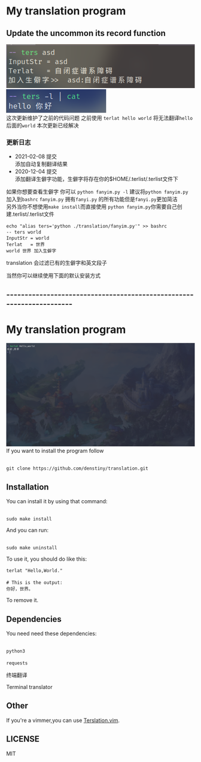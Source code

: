 # My translation program


## Update the uncommon its record function
![Rarely used word function](./Imager/ter.png)
![list](./Imager/list6.png)  
这次更新维护了之前的代码问题
之前使用
`terlat hello world` 将无法翻译`hello`后面的`world` 本次更新已经解决

### 更新日志
- 2021-02-08 提交  
添加自动复制翻译结果
- 2020-12-04 提交  
添加翻译生僻字功能，生僻字将存在你的$HOME/.terlist/.terlist文件下

如果你想要查看生僻字 你可以 `python fanyim.py -l` 建议将`python fanyim.py` 加入到`bashrc`
`fanyim.py` 拥有`fanyi.py` 的所有功能但是`fanyi.py`更加简洁  
另外当你不想使用`make install`而直接使用 `python fanyim.py`你需要自己创建.terlist/.terlist文件  
```shell
echo "alias ters='python ./translation/fanyim.py'" >> bashrc
-- ters world
InputStr = world
Terlat   = 世界
world 世界 加入生僻字
```
translation 会过滤已有的生僻字和英文段子

当然你可以继续使用下面的默认安装方式

##  ---------------------------------------------------------------------
# My translation program
![The photo failed](./Imager/demo.png)
If you want to install the program follow

```

git clone https://github.com/denstiny/translation.git

```


## Installation

You can install it by using that command:

```shell

sudo make install

```

And you can run:

```shell

sudo make uninstall

```

To use it, you should do like this:
```shell
terlat "Hello,World."

# This is the output:
你好，世界。
```
To remove it.


## Dependencies

You need need these dependencies:

```

python3

requests

```

终端翻译

Terminal translator


## Other

If you're a vimmer,you can use [Terslation.vim](https://github.com/SpringHan/Terslation.vim).


## LICENSE

MIT

